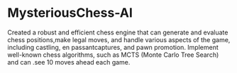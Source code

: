 # MysteriousChess-AI
Created a robust and efficient chess engine that can generate and evaluate chess positions,make legal moves, and handle various aspects of the game, including castling, en passantcaptures, and pawn promotion. Implement well-known chess algorithms, such as MCTS (Monte Carlo Tree Search) and can .see 10 moves ahead each game.
